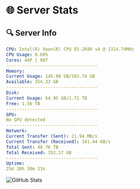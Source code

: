 # 🌐 Server Stats
## 🔍 Server Info
```yaml
CPU: Intel(R) Xeon(R) CPU E5-2699 v4 @ 1314.74MHz
CPU Usage: 0.60%
Cores: 44P | 88T
-----------------------------------
Memory:
Current Usage: 145.98 GB/503.74 GB
Available: 354.33 GB
-----------------------------------
Disk:
Current Usage: 64.95 GB/1.71 TB
Free: 1.56 TB
-----------------------------------
GPU:
No GPU detected
-----------------------------------
Network:
Current Transfer (Sent): 21.94 MB/s
Current Transfer (Received): 141.44 KB/s
Total Sent: 40.76 TB
Total Received: 352.17 GB
-----------------------------------
Uptime:
25d 20h 30m 13s
```
![GitHub Stats](https://img.shields.io/badge/Updated-2025-04-02_17:53:02-blue)